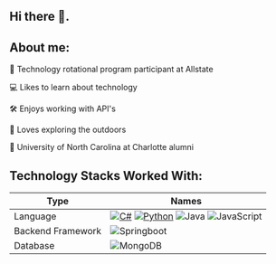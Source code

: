 ## Hi there 👋.

## About me: 
:briefcase: Technology rotational program participant at Allstate

:computer: Likes to learn about technology

:hammer_and_wrench: Enjoys working with API's

:fallen_leaf: Loves exploring the outdoors

:office: University of North Carolina at Charlotte alumni

## Technology Stacks Worked With: 
| Type                   | Names                     |
|-------------------------|----------------------|
| Language | [![C#](https://img.shields.io/badge/-C%23-black?style=for-the-badge&logo=csharp)](https://github.com/search?l=C%23&q=user%3ASoNearSonar&type=Repositories) [![Python](https://img.shields.io/badge/-Python-black?style=for-the-badge&logo=python)](https://github.com/search?l=Python&q=user%3ASoNearSonar&type=Repositories) ![Java](https://img.shields.io/badge/-Java-black?style=for-the-badge&logo=openjdk) ![JavaScript](https://img.shields.io/badge/-Javascript-black?style=for-the-badge&logo=javascript) |
| Backend Framework | ![Springboot](https://img.shields.io/badge/-Springboot-black?style=for-the-badge&logo=spring) |
| Database | ![MongoDB](https://img.shields.io/badge/-MongoDB-black?style=for-the-badge&logo=mongodb) |
